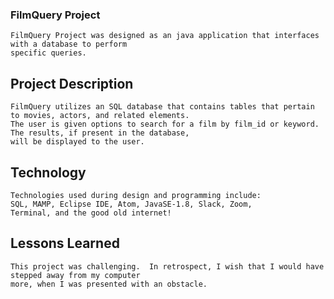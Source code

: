 ### FilmQuery Project
	FilmQuery Project was designed as an java application that interfaces with a database to perform 
	specific queries.  
##	Project Description
	FilmQuery utilizes an SQL database that contains tables that pertain to movies, actors, and related elements.
	The user is given options to search for a film by film_id or keyword.  The results, if present in the database, 
	will be displayed to the user.  
	
## Technology
	Technologies used during design and programming include:
	SQL, MAMP, Eclipse IDE, Atom, JavaSE-1.8, Slack, Zoom,
	Terminal, and the good old internet!
##	Lessons Learned
	This project was challenging.  In retrospect, I wish that I would have stepped away from my computer
	more, when I was presented with an obstacle.  
	